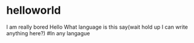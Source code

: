 # helloworld
I am really bored
Hello
What language is this
say(wait hold up I can write anything here?)
#In any langague
